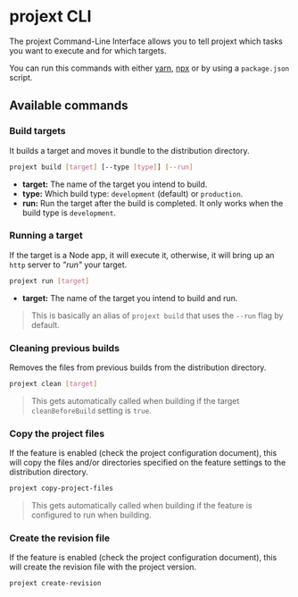 # projext CLI

The projext Command-Line Interface allows you to tell projext which tasks you want to execute and for which targets.

You can run this commands with either [yarn](https://yarnpkg.com), [npx](https://www.npmjs.com/package/npx) or by using a `package.json` script.

## Available commands

### Build targets

It builds a target and moves it bundle to the distribution directory.

```bash
projext build [target] [--type [type]] [--run]
```

- **target:** The name of the target you intend to build.
- **type:** Which build type: `development` (default) or `production`.
- **run:** Run the target after the build is completed. It only works when the build type is `development`.

### Running a target

If the target is a Node app, it will execute it, otherwise, it will bring up an `http` server to _"run"_ your target.

```bash
projext run [target]
```
- **target:** The name of the target you intend to build and run.

> This is basically an alias of `projext build` that uses the `--run` flag by default.

### Cleaning previous builds

Removes the files from previous builds from the distribution directory.

```bash
projext clean [target]
```

> This gets automatically called when building if the target `cleanBeforeBuild` setting is `true`.

### Copy the project files

If the feature is enabled (check the project configuration document), this will copy the files and/or directories specified on the feature settings to the distribution directory.

```bash
projext copy-project-files
```

> This gets automatically called when building if the feature is configured to run when building.

### Create the revision file

If the feature is enabled (check the project configuration document), this will create the revision file with the project version.

```bash
projext create-revision
```
